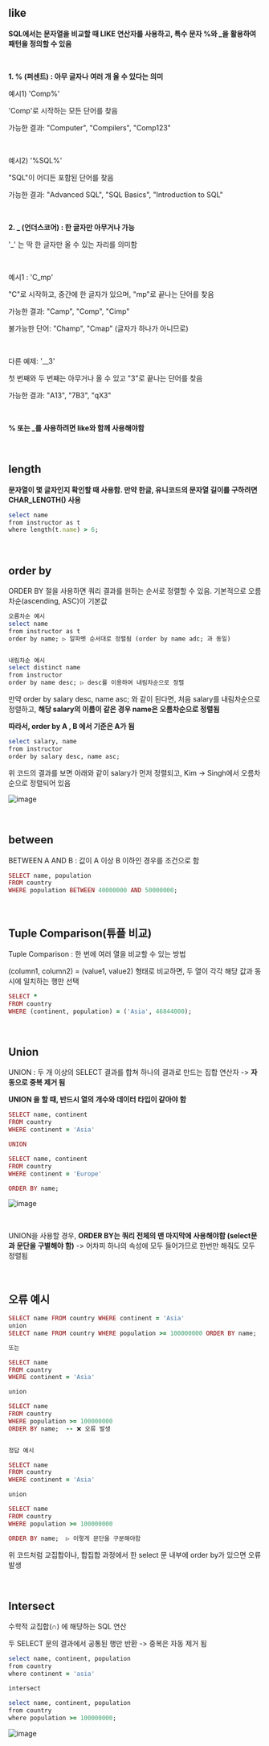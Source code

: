 ## like

**SQL에서는 문자열을 비교할 때 LIKE 연산자를 사용하고, 특수 문자 %와 _을 활용하여 패턴을 정의할 수 있음**

<br/>

**1. % (퍼센트) : 아무 글자나 여러 개 올 수 있다는 의미**

예시1) 'Comp%'

'Comp'로 시작하는 모든 단어를 찾음

가능한 결과: "Computer", "Compilers", "Comp123"

<br/>

예시2) '%SQL%'

"SQL"이 어디든 포함된 단어를 찾음

가능한 결과: "Advanced SQL", "SQL Basics", "Introduction to SQL"

<br/>

**2. _ (언더스코어) : 한 글자만 아무거나 가능**

'_' 는 딱 한 글자만 올 수 있는 자리를 의미함

<br/>

예시1 : 'C_mp'

"C"로 시작하고, 중간에 한 글자가 있으며, "mp"로 끝나는 단어를 찾음

가능한 결과: "Camp", "Comp", "Cimp"

불가능한 단어: "Champ", "Cmap" (글자가 하나가 아니므로)

<br/>

다른 예제: '__3'

첫 번째와 두 번째는 아무거나 올 수 있고 "3"로 끝나는 단어를 찾음

가능한 결과: "A13", "7B3", "qX3"

<br/>

**% 또는 _를 사용하려면 like와 함께 사용해야함**

<br/>

## length

**문자열이 몇 글자인지 확인할 때 사용함. 만약 한글, 유니코드의 문자열 길이를 구하려면 CHAR_LENGTH() 사용**

```ruby
select name 
from instructor as t
where length(t.name) > 6;
```

<br/>

## order by

ORDER BY 절을 사용하면 쿼리 결과를 원하는 순서로 정렬할 수 있음. 기본적으로 오름차순(ascending, ASC)이 기본값

```ruby
오름차순 예시
select name 
from instructor as t
order by name; ▷ 알파벳 순서대로 정렬됨 (order by name adc; 과 동일)


내림차순 예시
select distinct name
from instructor
order by name desc; ▷ desc를 이용하여 내림차순으로 정렬
```

만약 order by salary desc, name asc; 와 같이 된다면, 처음 salary를 내림차순으로 정렬하고, **해당 salary의 이름이 같은 경우 name은 오름차순으로 정렬됨**

**따라서, order by A , B 에서 기준은 A가 됨**

```ruby
select salary, name
from instructor
order by salary desc, name asc; 
```

위 코드의 결과를 보면 아래와 같이 salary가 먼저 정렬되고, Kim → Singh에서 오름차순으로 정렬되어 있음

![image](https://github.com/user-attachments/assets/03760050-833b-4b13-8e42-3bcb46e4bc49)

<br/>

## between 

BETWEEN A AND B : 값이 A 이상 B 이하인 경우를 조건으로 함

```ruby
SELECT name, population
FROM country
WHERE population BETWEEN 40000000 AND 50000000;
```

<br/>

## Tuple Comparison(튜플 비교)

Tuple Comparison : 한 번에 여러 열을 비교할 수 있는 방법 

(column1, column2) = (value1, value2) 형태로 비교하면, 두 열이 각각 해당 값과 동시에 일치하는 행만 선택

```ruby
SELECT *
FROM country
WHERE (continent, population) = ('Asia', 46844000);
```

<br/>

## Union

UNION : 두 개 이상의 SELECT 결과를 합쳐 하나의 결과로 만드는 집합 연산자 -> **자동으로 중복 제거 됨**

**UNION 을 할 때, 반드시 열의 개수와 데이터 타입이 같아야 함**

```ruby
SELECT name, continent 
FROM country 
WHERE continent = 'Asia'

UNION

SELECT name, continent 
FROM country 
WHERE continent = 'Europe'

ORDER BY name;
```
![image](https://github.com/user-attachments/assets/cfe8042d-fca2-48b9-a28b-41ffdabedf0b)

<br/>

UNION을 사용할 경우, **ORDER BY는 쿼리 전체의 맨 마지막에 사용해야함 (select문과 문단을 구별해야 함)** -> 어차피 하나의 속성에 모두 들어가므로 한번만 해줘도 모두 정렬됨 

<br/>

## 오류 예시 

```ruby
SELECT name FROM country WHERE continent = 'Asia'
union
SELECT name FROM country WHERE population >= 100000000 ORDER BY name;  -- ❌ 오류 발생

또는

SELECT name
FROM country
WHERE continent = 'Asia'

union

SELECT name
FROM country
WHERE population >= 100000000
ORDER BY name;  -- ❌ 오류 발생


정답 예시

SELECT name
FROM country
WHERE continent = 'Asia'

union

SELECT name
FROM country
WHERE population >= 100000000

ORDER BY name;  ▷ 이렇게 문단을 구분해야함 
```

위 코드처럼 교집합이나, 합집합 과정에서 한 select 문 내부에 order by가 있으면 오류 발생 

<br/>

## Intersect

수학적 교집합(∩) 에 해당하는 SQL 연산

두 SELECT 문의 결과에서 공통된 행만 반환 -> 중복은 자동 제거 됨 

```ruby
select name, continent, population
from country
where continent = 'asia'

intersect

select name, continent, population
from country
where population >= 100000000;
```
![image](https://github.com/user-attachments/assets/b27b97a4-f928-406f-8258-b678bcff54a6)






























































